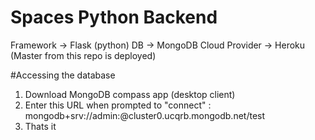 # Spaces Python Backend

Framework -> Flask (python) 
DB -> MongoDB 
Cloud Provider -> Heroku (Master from this repo is deployed)

#Accessing the database
1. Download MongoDB compass app (desktop client)
2. Enter this URL when prompted to "connect" : mongodb+srv://admin:<password>@cluster0.ucqrb.mongodb.net/test
3. Thats it

